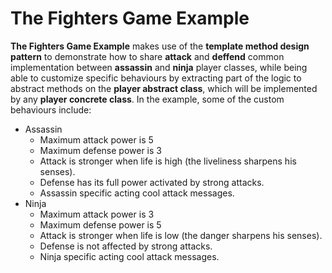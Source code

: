 # The Fighters Game Example

**The Fighters Game Example** makes use of the **template method design pattern** to demonstrate how to share **attack**
and **deffend** common implementation between **assassin** and **ninja** player classes, while being able to customize
specific behaviours by extracting part of the logic to abstract methods on the **player abstract class**, which will be
implemented by any **player concrete class**. In the example, some of the custom behaviours include:

- Assassin
  - Maximum attack power is 5
  - Maximum defense power is 3
  - Attack is stronger when life is high (the liveliness sharpens his senses).
  - Defense has its full power activated by strong attacks.
  - Assassin specific acting cool attack messages.
- Ninja
  - Maximum attack power is 3
  - Maximum defense power is 5
  - Attack is stronger when life is low (the danger sharpens his senses).
  - Defense is not affected by strong attacks.
  - Ninja specific acting cool attack messages.
